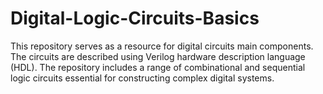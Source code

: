 # Digital-Logic-Circuits-Basics
This repository serves as a resource for digital circuits main components. The circuits are described using Verilog hardware description language (HDL). The repository includes a range of combinational and sequential logic circuits essential for constructing complex digital systems.
